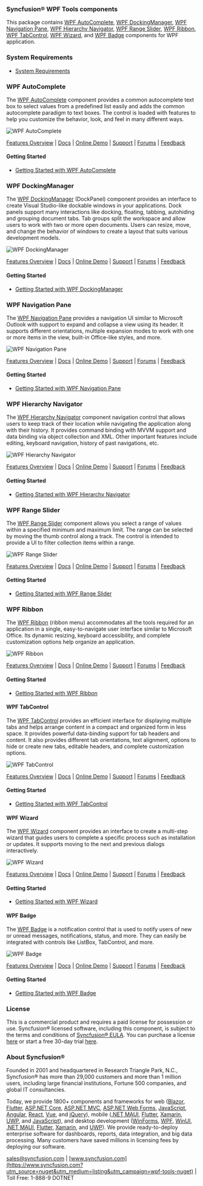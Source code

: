 ### Syncfusion® WPF Tools components
This package contains [WPF AutoComplete](https://www.syncfusion.com/wpf-controls/autocomplete?utm_source=nuget&utm_medium=listing&utm_campaign=wpf-tools-nuget), [WPF DockingManager](https://www.syncfusion.com/wpf-controls/docking?utm_source=nuget&utm_medium=listing&utm_campaign=wpf-tools-nuget), [WPF Navigation Pane](https://www.syncfusion.com/wpf-controls/navigation-pane?utm_source=nuget&utm_medium=listing&utm_campaign=wpf-tools-nuget), [WPF Hierarchy Navigator](https://www.syncfusion.com/wpf-controls/breadcrumb?utm_source=nuget&utm_medium=listing&utm_campaign=wpf-tools-nuget), [WPF Range Slider](https://www.syncfusion.com/wpf-controls/range-slider?utm_source=nuget&utm_medium=listing&utm_campaign=wpf-tools-nuget), [WPF Ribbon](https://www.syncfusion.com/wpf-controls/ribbon?utm_source=nuget&utm_medium=listing&utm_campaign=wpf-tools-nuget), [WPF TabControl](https://www.syncfusion.com/wpf-controls/tabcontrol?utm_source=nuget&utm_medium=listing&utm_campaign=wpf-tools-nuget), [WPF Wizard](https://www.syncfusion.com/wpf-controls/wizard-control?utm_source=nuget&utm_medium=listing&utm_campaign=wpf-tools-nuget), and [WPF Badge](https://www.syncfusion.com/wpf-controls/badge?utm_source=nuget&utm_medium=listing&utm_campaign=wpf-tools-nuget) components for WPF application.

### System Requirements

* [System Requirements](https://help.syncfusion.com/wpf/installation/system-requirements?utm_source=nuget&utm_medium=listing&utm_campaign=wpf-tools-nuget)

### WPF AutoComplete

The [WPF AutoComplete](https://www.syncfusion.com/wpf-controls/autocomplete?utm_source=nuget&utm_medium=listing&utm_campaign=wpf-tools-nuget) component provides a common autocomplete text box to select values from a predefined list easily and adds the common autocomplete paradigm to text boxes. The control is loaded with features to help you customize the behavior, look, and feel in many different ways.

![WPF AutoComplete](https://cdn.syncfusion.com/nuget-readme/wpf/wpf_autocomplete.png)

[Features Overview](https://www.syncfusion.com/wpf-controls/autocomplete?utm_source=nuget&utm_medium=listing&utm_campaign=wpf-tools-nuget) | [Docs](https://help.syncfusion.com/wpf/autocomplete/getting-started?utm_source=nuget&utm_medium=listing&utm_campaign=wpf-tools-nuget) | [Online Demo](https://github.com/syncfusion/wpf-demos?utm_source=nuget&utm_medium=listing&utm_campaign=wpf-tools-nuget) | [Support](https://support.syncfusion.com/create?utm_source=nuget&utm_medium=listing&utm_campaign=wpf-tools-nuget) | [Forums](https://www.syncfusion.com/forums/wpf?utm_source=nuget&utm_medium=listing&utm_campaign=wpf-tools-nuget) | [Feedback](https://www.syncfusion.com/feedback/wpf?utm_source=nuget&utm_medium=listing&utm_campaign=wpf-tools-nuget)

#### Getting Started

* [Getting Started with WPF AutoComplete](https://help.syncfusion.com/wpf/autocomplete/getting-started?utm_source=nuget&utm_medium=listing&utm_campaign=wpf-tools-nuget)

### WPF DockingManager

The [WPF DockingManager](https://www.syncfusion.com/wpf-controls/docking?utm_source=nuget&utm_medium=listing&utm_campaign=wpf-tools-nuget) (DockPanel) component provides an interface to create Visual Studio-like dockable windows in your applications. Dock panels support many interactions like docking, floating, tabbing, autohiding and grouping document tabs. Tab groups split the workspace and allow users to work with two or more open documents. Users can resize, move, and change the behavior of windows to create a layout that suits various development models.

![WPF DockingManager](https://cdn.syncfusion.com/nuget-readme/wpf/wpf-dockingmanager.png)

[Features Overview](https://www.syncfusion.com/wpf-controls/docking?utm_source=nuget&utm_medium=listing&utm_campaign=wpf-tools-nuget) | [Docs](https://help.syncfusion.com/wpf/docking/getting-started?utm_source=nuget&utm_medium=listing&utm_campaign=wpf-tools-nuget) | [Online Demo](https://github.com/syncfusion/wpf-demos?utm_source=nuget&utm_medium=listing&utm_campaign=wpf-tools-nuget) | [Support](https://support.syncfusion.com/create?utm_source=nuget&utm_medium=listing&utm_campaign=wpf-tools-nuget) | [Forums](https://www.syncfusion.com/forums/wpf?utm_source=nuget&utm_medium=listing&utm_campaign=wpf-tools-nuget) | [Feedback](https://www.syncfusion.com/feedback/wpf?utm_source=nuget&utm_medium=listing&utm_campaign=wpf-tools-nuget)

#### Getting Started

* [Getting Started with WPF DockingManager](https://help.syncfusion.com/wpf/docking/getting-started?utm_source=nuget&utm_medium=listing&utm_campaign=wpf-tools-nuget)

### WPF Navigation Pane

The [WPF Navigation Pane](https://www.syncfusion.com/wpf-controls/navigation-pane?utm_source=nuget&utm_medium=listing&utm_campaign=wpf-tools-nuget) provides a navigation UI similar to Microsoft Outlook with support to expand and collapse a view using its header. It supports different orientations, multiple expansion modes to work with one or more items in the view, built-in Office-like styles, and more.

![WPF Navigation Pane](https://cdn.syncfusion.com/nuget-readme/wpf/wpf-groupbar.png)

[Features Overview](https://www.syncfusion.com/wpf-controls/navigation-pane?utm_source=nuget&utm_medium=listing&utm_campaign=wpf-tools-nuget) | [Docs](https://help.syncfusion.com/wpf/navigation-pane/getting-started?utm_source=nuget&utm_medium=listing&utm_campaign=wpf-tools-nuget) | [Online Demo](https://github.com/syncfusion/wpf-demos?utm_source=nuget&utm_medium=listing&utm_campaign=wpf-tools-nuget) | [Support](https://support.syncfusion.com/create?utm_source=nuget&utm_medium=listing&utm_campaign=wpf-tools-nuget) | [Forums](https://www.syncfusion.com/forums/wpf?utm_source=nuget&utm_medium=listing&utm_campaign=wpf-tools-nuget) | [Feedback](https://www.syncfusion.com/feedback/wpf?utm_source=nuget&utm_medium=listing&utm_campaign=wpf-tools-nuget)

#### Getting Started

* [Getting Started with WPF Navigation Pane](https://help.syncfusion.com/wpf/navigation-pane/getting-started?utm_source=nuget&utm_medium=listing&utm_campaign=wpf-tools-nuget)

### WPF Hierarchy Navigator

The [WPF Hierarchy Navigator](https://www.syncfusion.com/wpf-controls/breadcrumb?utm_source=nuget&utm_medium=listing&utm_campaign=wpf-tools-nuget) component navigation control that allows users to keep track of their location while navigating the application along with their history. It provides command binding with MVVM support and data binding via object collection and XML. Other important features include editing, keyboard navigation, history of past navigations, etc.

![WPF Hierarchy Navigator](https://cdn.syncfusion.com/nuget-readme/wpf/wpf-hierarchynavigator.png)

[Features Overview](https://www.syncfusion.com/wpf-controls/breadcrumb?utm_source=nuget&utm_medium=listing&utm_campaign=wpf-tools-nuget) | [Docs](https://help.syncfusion.com/wpf/breadcrumb/getting-started?utm_source=nuget&utm_medium=listing&utm_campaign=wpf-tools-nuget) | [Online Demo](https://github.com/syncfusion/wpf-demos?utm_source=nuget&utm_medium=listing&utm_campaign=wpf-tools-nuget) | [Support](https://support.syncfusion.com/create?utm_source=nuget&utm_medium=listing&utm_campaign=wpf-tools-nuget) | [Forums](https://www.syncfusion.com/forums/wpf?utm_source=nuget&utm_medium=listing&utm_campaign=wpf-tools-nuget) | [Feedback](https://www.syncfusion.com/feedback/wpf?utm_source=nuget&utm_medium=listing&utm_campaign=wpf-tools-nuget)

#### Getting Started

* [Getting Started with WPF Hierarchy Navigator](https://help.syncfusion.com/wpf/breadcrumb/getting-started?utm_source=nuget&utm_medium=listing&utm_campaign=wpf-tools-nuget)

### WPF Range Slider

The [WPF Range Slider](https://www.syncfusion.com/wpf-controls/range-slider?utm_source=nuget&utm_medium=listing&utm_campaign=wpf-tools-nuget) component allows you select a range of values within a specified minimum and maximum limit. The range can be selected by moving the thumb control along a track. The control is intended to provide a UI to filter collection items within a range.

![WPF Range Slider](https://cdn.syncfusion.com/nuget-readme/wpf/wpf_rangeslider.png)

[Features Overview](https://www.syncfusion.com/wpf-controls/range-slider?utm_source=nuget&utm_medium=listing&utm_campaign=wpf-tools-nuget) | [Docs](https://help.syncfusion.com/wpf/range-slider/getting-started?utm_source=nuget&utm_medium=listing&utm_campaign=wpf-tools-nuget) | [Online Demo](https://github.com/syncfusion/wpf-demos?utm_source=nuget&utm_medium=listing&utm_campaign=wpf-tools-nuget) | [Support](https://support.syncfusion.com/create?utm_source=nuget&utm_medium=listing&utm_campaign=wpf-tools-nuget) | [Forums](https://www.syncfusion.com/forums/wpf?utm_source=nuget&utm_medium=listing&utm_campaign=wpf-tools-nuget) | [Feedback](https://www.syncfusion.com/feedback/wpf?utm_source=nuget&utm_medium=listing&utm_campaign=wpf-tools-nuget)

#### Getting Started

* [Getting Started with WPF Range Slider](https://help.syncfusion.com/wpf/range-slider/getting-started?utm_source=nuget&utm_medium=listing&utm_campaign=wpf-tools-nuget)

### WPF Ribbon

The [WPF Ribbon](https://www.syncfusion.com/wpf-controls/ribbon?utm_source=nuget&utm_medium=listing&utm_campaign=wpf-tools-nuget) (ribbon menu) accommodates all the tools required for an application in a single, easy-to-navigate user interface similar to Microsoft Office. Its dynamic resizing, keyboard accessibility, and complete customization options help organize an application.

![WPF Ribbon](https://cdn.syncfusion.com/nuget-readme/wpf/wpf-ribbon.png)

[Features Overview](https://www.syncfusion.com/wpf-controls/ribbon?utm_source=nuget&utm_medium=listing&utm_campaign=wpf-tools-nuget) | [Docs](https://help.syncfusion.com/wpf/ribbon/gettingstarted?utm_source=nuget&utm_medium=listing&utm_campaign=wpf-tools-nuget) | [Online Demo](https://github.com/syncfusion/wpf-demos?utm_source=nuget&utm_medium=listing&utm_campaign=wpf-tools-nuget) | [Support](https://support.syncfusion.com/create?utm_source=nuget&utm_medium=listing&utm_campaign=wpf-tools-nuget) | [Forums](https://www.syncfusion.com/forums/wpf?utm_source=nuget&utm_medium=listing&utm_campaign=wpf-tools-nuget) | [Feedback](https://www.syncfusion.com/feedback/wpf?utm_source=nuget&utm_medium=listing&utm_campaign=wpf-tools-nuget)

#### Getting Started

* [Getting Started with WPF Ribbon](https://help.syncfusion.com/wpf/ribbon/gettingstarted?utm_source=nuget&utm_medium=listing&utm_campaign=wpf-tools-nuget)

#### WPF TabControl

The [WPF TabControl](https://www.syncfusion.com/wpf-controls/tabcontrol?utm_source=nuget&utm_medium=listing&utm_campaign=wpf-tools-nuget) provides an efficient interface for displaying multiple tabs and helps arrange content in a compact and organized form in less space. It provides powerful data-binding support for tab headers and content. It also provides different tab orientations, text alignment, options to hide or create new tabs, editable headers, and complete customization options.

![WPF TabControl](https://cdn.syncfusion.com/nuget-readme/wpf/wpf-tabcontrol.png)

[Features Overview](https://www.syncfusion.com/wpf-controls/tabcontrol?utm_source=nuget&utm_medium=listing&utm_campaign=wpf-tools-nuget) | [Docs](https://help.syncfusion.com/wpf/tabcontrol/getting-started?utm_source=nuget&utm_medium=listing&utm_campaign=wpf-tools-nuget) | [Online Demo](https://github.com/syncfusion/wpf-demos?utm_source=nuget&utm_medium=listing&utm_campaign=wpf-tools-nuget) | [Support](https://support.syncfusion.com/create?utm_source=nuget&utm_medium=listing&utm_campaign=wpf-tools-nuget) | [Forums](https://www.syncfusion.com/forums/wpf?utm_source=nuget&utm_medium=listing&utm_campaign=wpf-tools-nuget) | [Feedback](https://www.syncfusion.com/feedback/wpf?utm_source=nuget&utm_medium=listing&utm_campaign=wpf-tools-nuget)

#### Getting Started

* [Getting Started with WPF TabControl](https://help.syncfusion.com/wpf/tabcontrol/getting-started?utm_source=nuget&utm_medium=listing&utm_campaign=wpf-tools-nuget)

#### WPF Wizard

The [WPF Wizard](https://www.syncfusion.com/wpf-controls/wizard-control?utm_source=nuget&utm_medium=listing&utm_campaign=wpf-tools-nuget) component provides an interface to create a multi-step wizard that guides users to complete a specific process such as installation or updates. It supports moving to the next and previous dialogs interactively.

![WPF Wizard](https://cdn.syncfusion.com/nuget-readme/wpf/wpf-wizardcontrol.png)

[Features Overview](https://www.syncfusion.com/wpf-controls/wizard-control?utm_source=nuget&utm_medium=listing&utm_campaign=wpf-tools-nuget) | [Docs](https://help.syncfusion.com/wpf/wizard-control/getting-started?utm_source=nuget&utm_medium=listing&utm_campaign=wpf-tools-nuget) | [Online Demo](https://github.com/syncfusion/wpf-demos?utm_source=nuget&utm_medium=listing&utm_campaign=wpf-tools-nuget) | [Support](https://support.syncfusion.com/create?utm_source=nuget&utm_medium=listing&utm_campaign=wpf-tools-nuget) | [Forums](https://www.syncfusion.com/forums/wpf?utm_source=nuget&utm_medium=listing&utm_campaign=wpf-tools-nuget) | [Feedback](https://www.syncfusion.com/feedback/wpf?utm_source=nuget&utm_medium=listing&utm_campaign=wpf-tools-nuget)

#### Getting Started

* [Getting Started with WPF Wizard](https://help.syncfusion.com/wpf/wizard-control/getting-started?utm_source=nuget&utm_medium=listing&utm_campaign=wpf-tools-nuget)

#### WPF Badge

The [WPF Badge](https://www.syncfusion.com/wpf-controls/badge?utm_source=nuget&utm_medium=listing&utm_campaign=wpf-tools-nuget) is a notification control that is used to notify users of new or unread messages, notifications, status, and more. They can easily be integrated with controls like ListBox, TabControl, and more.

![WPF Badge](https://cdn.syncfusion.com/nuget-readme/wpf/wpf-badge.png)

[Features Overview](https://www.syncfusion.com/wpf-controls/badge?utm_source=nuget&utm_medium=listing&utm_campaign=wpf-tools-nuget) | [Docs](https://help.syncfusion.com/wpf/badge/getting-started?utm_source=nuget&utm_medium=listing&utm_campaign=wpf-tools-nuget) | [Online Demo](https://github.com/syncfusion/wpf-demos?utm_source=nuget&utm_medium=listing&utm_campaign=wpf-tools-nuget) | [Support](https://support.syncfusion.com/create?utm_source=nuget&utm_medium=listing&utm_campaign=wpf-tools-nuget) | [Forums](https://www.syncfusion.com/forums/wpf?utm_source=nuget&utm_medium=listing&utm_campaign=wpf-tools-nuget) | [Feedback](https://www.syncfusion.com/feedback/wpf?utm_source=nuget&utm_medium=listing&utm_campaign=wpf-tools-nuget)

#### Getting Started

* [Getting Started with WPF Badge](https://help.syncfusion.com/wpf/badge/getting-started?utm_source=nuget&utm_medium=listing&utm_campaign=wpf-tools-nuget)

### License

This is a commercial product and requires a paid license for possession or use. Syncfusion® licensed software, including this component, is subject to the terms and conditions of [Syncfusion® EULA](https://www.syncfusion.com/eula/es/?utm_source=nuget&utm_medium=listing&utm_campaign=wpf-tools-nuget). You can purchase a license [here](https://www.syncfusion.com/sales/products?utm_source=nuget&utm_medium=listing&utm_campaign=wpf-tools-nuget) or start a free 30-day trial [here](https://www.syncfusion.com/account/manage-trials/start-trials?utm_source=nuget&utm_medium=listing&utm_campaign=wpf-tools-nuget).

### About Syncfusion®

Founded in 2001 and headquartered in Research Triangle Park, N.C., Syncfusion® has more than 29,000 customers and more than 1 million users, including large financial institutions, Fortune 500 companies, and global IT consultancies.
 
Today, we provide 1800+ components and frameworks for web ([Blazor](https://www.syncfusion.com/blazor-components?utm_source=nuget&utm_medium=listing&utm_campaign=wpf-tools-nuget), [Flutter](https://www.syncfusion.com/flutter-widgets?utm_source=nuget&utm_medium=listing&utm_campaign=wpf-tools-nuget), [ASP.NET Core](https://www.syncfusion.com/aspnet-core-ui-controls?utm_source=nuget&utm_medium=listing&utm_campaign=wpf-tools-nuget), [ASP.NET MVC](https://www.syncfusion.com/aspnet-mvc-ui-controls?utm_source=nuget&utm_medium=listing&utm_campaign=wpf-tools-nuget), [ASP.NET Web Forms](https://www.syncfusion.com/jquery/aspnet-webforms-ui-controls?utm_source=nuget&utm_medium=listing&utm_campaign=wpf-tools-nuget), [JavaScript](https://www.syncfusion.com/javascript-ui-controls?utm_source=nuget&utm_medium=listing&utm_campaign=wpf-tools-nuget), [Angular](https://www.syncfusion.com/angular-ui-components?utm_source=nuget&utm_medium=listing&utm_campaign=wpf-tools-nuget), [React](https://www.syncfusion.com/react-ui-components?utm_source=nuget&utm_medium=listing&utm_campaign=wpf-tools-nuget), [Vue](https://www.syncfusion.com/vue-ui-components?utm_source=nuget&utm_medium=listing&utm_campaign=wpf-tools-nuget), and [jQuery](https://www.syncfusion.com/jquery-ui-widgets?utm_source=nuget&utm_medium=listing&utm_campaign=wpf-tools-nuget)), mobile ([.NET MAUI](https://www.syncfusion.com/maui-controls?utm_source=nuget&utm_medium=listing&utm_campaign=wpf-tools-nuget), [Flutter](https://www.syncfusion.com/flutter-widgets?utm_source=nuget&utm_medium=listing&utm_campaign=wpf-tools-nuget), [Xamarin](https://www.syncfusion.com/xamarin-ui-controls?utm_source=nuget&utm_medium=listing&utm_campaign=wpf-tools-nuget), [UWP](https://www.syncfusion.com/uwp-ui-controls?utm_source=nuget&utm_medium=listing&utm_campaign=wpf-tools-nuget), and [JavaScript](https://www.syncfusion.com/javascript-ui-controls?utm_source=nuget&utm_medium=listing&utm_campaign=wpf-tools-nuget)), and desktop development ([WinForms](https://www.syncfusion.com/winforms-ui-controls?utm_source=nuget&utm_medium=listing&utm_campaign=wpf-tools-nuget), [WPF](https://www.syncfusion.com/wpf-controls?utm_source=nuget&utm_medium=listing&utm_campaign=wpf-tools-nuget), [WinUI](https://www.syncfusion.com/winui-controls?utm_source=nuget&utm_medium=listing&utm_campaign=wpf-tools-nuget), [.NET MAUI](https://www.syncfusion.com/maui-controls?utm_source=nuget&utm_medium=listing&utm_campaign=wpf-tools-nuget), [Flutter](https://www.syncfusion.com/flutter-widgets?utm_source=nuget&utm_medium=listing&utm_campaign=wpf-tools-nuget), [Xamarin](https://www.syncfusion.com/xamarin-ui-controls?utm_source=nuget&utm_medium=listing&utm_campaign=wpf-tools-nuget), and [UWP](https://www.syncfusion.com/uwp-ui-controls?utm_source=nuget&utm_medium=listing&utm_campaign=wpf-tools-nuget)). We provide ready-to-deploy enterprise software for dashboards, reports, data integration, and big data processing. Many customers have saved millions in licensing fees by deploying our software.

[sales@syncfusion.com](mailto:sales@syncfusion.com?Subject=Syncfusion%20WPF%20Tools%20-%20NuGet) | [www.syncfusion.com](https://www.syncfusion.com?utm_source=nuget&utm_medium=listing&utm_campaign=wpf-tools-nuget) | Toll Free: 1-888-9 DOTNET


